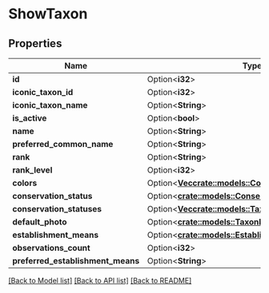 # ShowTaxon

## Properties

Name | Type | Description | Notes
------------ | ------------- | ------------- | -------------
**id** | Option<**i32**> |  | [optional]
**iconic_taxon_id** | Option<**i32**> |  | [optional]
**iconic_taxon_name** | Option<**String**> |  | [optional]
**is_active** | Option<**bool**> |  | [optional]
**name** | Option<**String**> |  | [optional]
**preferred_common_name** | Option<**String**> |  | [optional]
**rank** | Option<**String**> |  | [optional]
**rank_level** | Option<**i32**> |  | [optional]
**colors** | Option<[**Vec<crate::models::Color>**](Color.md)> |  | [optional]
**conservation_status** | Option<[**crate::models::ConservationStatus**](ConservationStatus.md)> |  | [optional]
**conservation_statuses** | Option<[**Vec<crate::models::TaxonConservationStatus>**](TaxonConservationStatus.md)> |  | [optional]
**default_photo** | Option<[**crate::models::TaxonPhoto**](TaxonPhoto.md)> |  | [optional]
**establishment_means** | Option<[**crate::models::EstablishmentMeans**](EstablishmentMeans.md)> |  | [optional]
**observations_count** | Option<**i32**> |  | [optional]
**preferred_establishment_means** | Option<**String**> |  | [optional]

[[Back to Model list]](../README.md#documentation-for-models) [[Back to API list]](../README.md#documentation-for-api-endpoints) [[Back to README]](../README.md)


